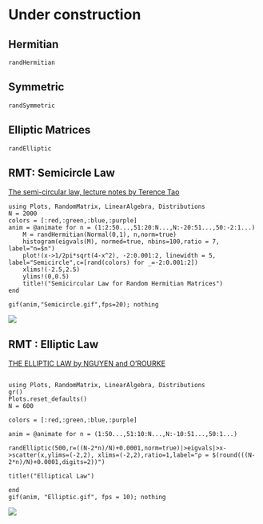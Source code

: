 # Under construction

## Hermitian
```@docs
randHermitian
```


## Symmetric
```@docs
randSymmetric
```


## Elliptic Matrices
```@docs
randElliptic
```

## RMT: Semicircle Law

[The semi-circular law, lecture notes by Terence Tao](https://terrytao.wordpress.com/2010/02/02/254a-notes-4-the-semi-circular-law/)
```@eval
using Plots, RandomMatrix, LinearAlgebra, Distributions
N = 2000
colors = [:red,:green,:blue,:purple]
anim = @animate for n = (1:2:50...,51:20:N...,N:-20:51...,50:-2:1...)
    M = randHermitian(Normal(0,1), n,norm=true) 
    histogram(eigvals(M), normed=true, nbins=100,ratio = 7, label="n=$n")
    plot!(x->1/2pi*sqrt(4-x^2), -2:0.001:2, linewidth = 5, label="Semicircle",c=[rand(colors) for _=-2:0.001:2])
    xlims!(-2.5,2.5)
    ylims!(0,0.5)
    title!("Semicircular Law for Random Hermitian Matrices")
end

gif(anim,"Semicircle.gif",fps=20); nothing
```
![](Semicircle.gif)

## RMT : Elliptic Law
[THE ELLIPTIC LAW by NGUYEN and O’ROURKE](https://arxiv.org/pdf/1208.5883.pdf)
```@eval

using Plots, RandomMatrix, LinearAlgebra, Distributions
gr()  
Plots.reset_defaults() 
N = 600

colors = [:red,:green,:blue,:purple]
 
anim = @animate for n = (1:50...,51:10:N...,N:-10:51...,50:1...)
    
randElliptic(500,r=((N-2*n)/N)+0.0001,norm=true)|>eigvals|>x->scatter(x,ylims=(-2,2), xlims=(-2,2),ratio=1,label="ρ = $(round(((N-2*n)/N)+0.0001,digits=2))")

title!("Elliptical Law")

end 
gif(anim, "Elliptic.gif", fps = 10); nothing
```

 ![](Elliptic.gif)